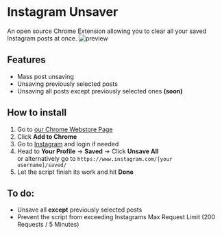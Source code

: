 # Instagram Unsaver
An open source Chrome Extension allowing you to clear all your saved Instagram posts at once.
![preview](https://s2.gifyu.com/images/InstagramUnsaver-PreviewTest.gif "Preview")

## Features
- Mass post unsaving
- Unsaving previously selected posts
- Unsaving all posts except previously selected ones **(soon)**

## How to install
1. Go to [our Chrome Webstore Page](https://chrome.google.com/webstore/detail/instagram-unsaver/gopbooannmimbdeicpeoimocldmeeoak)
2. Click **Add to Chrome**
3. Go to [Instagram](https://www.instagram.com/) and login if needed
4. Head to **Your Profile** -> **Saved** -> Click **Unsave All**  
   or alternatively go to `https://www.instagram.com/[your username]/saved/`
5. Let the script finish its work and hit **Done**

## To do:
- Unsave all **except** previously selected posts
- Prevent the script from exceeding Instagrams Max Request Limit (200 Requests / 5 Minutes)
